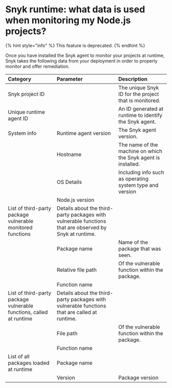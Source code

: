 # Snyk runtime: what data is used when monitoring my Node.js projects?

{% hint style="info" %}
This feature is deprecated.
{% endhint %}

Once you have installed the Snyk agent to monitor your projects at runtime, Snyk takes the following data from your deployment in order to properly monitor and offer remediation.

| Category | Parameter | Description |
| :--- | :--- | :--- |
| Snyk project ID |  | The unique Snyk ID for the project that is monitored. |
| Unique runtime agent ID |  | An ID generated at runtime to identify the Snyk agent. |
| System info | Runtime agent version | The Snyk agent version. |
|  | Hostname | The name of the machine on which the Snyk agent is installed. |
|  | OS Details | Including info such as operating system type and version |
|  | Node.js version |  |
| List of third-party package vulnerable monitored functions | Details about the third-party packages with vulnerable functions that are observed by Snyk at runtime. |  |
|  | Package name | Name of the package that was seen. |
|  | Relative file path | Of the vulnerable function within the package. |
|  | Function name |  |
| List of third-party package vulnerable functions, called at runtime | Details about the third-party packages with vulnerable functions that are called at runtime. |  |
|  | File path | Of the vulnerable function within the package. |
|  | Function name |  |
| List of all packages loaded at runtime | Package name |  |
|  | Version | Package version |

